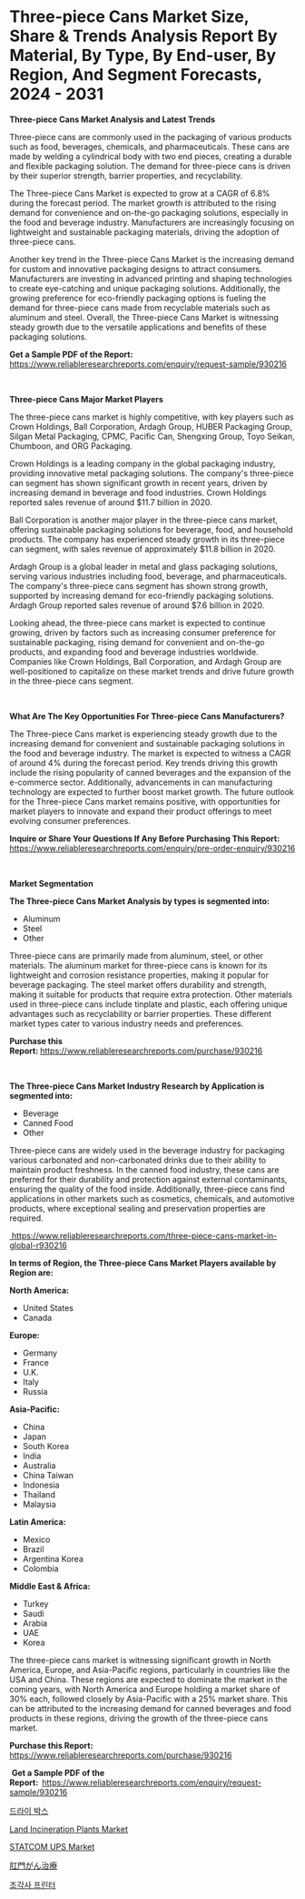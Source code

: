 <p><h1>Three-piece Cans Market Size, Share & Trends Analysis Report By Material, By Type, By End-user, By Region, And Segment Forecasts, 2024 - 2031</h1></p><p><strong>Three-piece Cans Market Analysis and Latest Trends</strong></p>
<p><p>Three-piece cans are commonly used in the packaging of various products such as food, beverages, chemicals, and pharmaceuticals. These cans are made by welding a cylindrical body with two end pieces, creating a durable and flexible packaging solution. The demand for three-piece cans is driven by their superior strength, barrier properties, and recyclability.</p><p>The Three-piece Cans Market is expected to grow at a CAGR of 6.8% during the forecast period. The market growth is attributed to the rising demand for convenience and on-the-go packaging solutions, especially in the food and beverage industry. Manufacturers are increasingly focusing on lightweight and sustainable packaging materials, driving the adoption of three-piece cans.</p><p>Another key trend in the Three-piece Cans Market is the increasing demand for custom and innovative packaging designs to attract consumers. Manufacturers are investing in advanced printing and shaping technologies to create eye-catching and unique packaging solutions. Additionally, the growing preference for eco-friendly packaging options is fueling the demand for three-piece cans made from recyclable materials such as aluminum and steel. Overall, the Three-piece Cans Market is witnessing steady growth due to the versatile applications and benefits of these packaging solutions.</p></p>
<p><strong>Get a Sample PDF of the Report:&nbsp;</strong> <a href="https://www.reliableresearchreports.com/enquiry/request-sample/930216">https://www.reliableresearchreports.com/enquiry/request-sample/930216</a></p>
<p>&nbsp;</p>
<p><strong>Three-piece Cans Major Market Players</strong></p>
<p><p>The three-piece cans market is highly competitive, with key players such as Crown Holdings, Ball Corporation, Ardagh Group, HUBER Packaging Group, Silgan Metal Packaging, CPMC, Pacific Can, Shengxing Group, Toyo Seikan, Chumboon, and ORG Packaging. </p><p>Crown Holdings is a leading company in the global packaging industry, providing innovative metal packaging solutions. The company's three-piece can segment has shown significant growth in recent years, driven by increasing demand in beverage and food industries. Crown Holdings reported sales revenue of around $11.7 billion in 2020.</p><p>Ball Corporation is another major player in the three-piece cans market, offering sustainable packaging solutions for beverage, food, and household products. The company has experienced steady growth in its three-piece can segment, with sales revenue of approximately $11.8 billion in 2020.</p><p>Ardagh Group is a global leader in metal and glass packaging solutions, serving various industries including food, beverage, and pharmaceuticals. The company's three-piece cans segment has shown strong growth, supported by increasing demand for eco-friendly packaging solutions. Ardagh Group reported sales revenue of around $7.6 billion in 2020.</p><p>Looking ahead, the three-piece cans market is expected to continue growing, driven by factors such as increasing consumer preference for sustainable packaging, rising demand for convenient and on-the-go products, and expanding food and beverage industries worldwide. Companies like Crown Holdings, Ball Corporation, and Ardagh Group are well-positioned to capitalize on these market trends and drive future growth in the three-piece cans segment.</p></p>
<p>&nbsp;</p>
<p><strong>What Are The Key Opportunities For Three-piece Cans Manufacturers?</strong></p>
<p><p>The Three-piece Cans market is experiencing steady growth due to the increasing demand for convenient and sustainable packaging solutions in the food and beverage industry. The market is expected to witness a CAGR of around 4% during the forecast period. Key trends driving this growth include the rising popularity of canned beverages and the expansion of the e-commerce sector. Additionally, advancements in can manufacturing technology are expected to further boost market growth. The future outlook for the Three-piece Cans market remains positive, with opportunities for market players to innovate and expand their product offerings to meet evolving consumer preferences.</p></p>
<p><strong>Inquire or Share Your Questions If Any Before Purchasing This Report:</strong> <a href="https://www.reliableresearchreports.com/enquiry/pre-order-enquiry/930216">https://www.reliableresearchreports.com/enquiry/pre-order-enquiry/930216</a></p>
<p>&nbsp;</p>
<p><strong>Market Segmentation</strong></p>
<p><strong>The Three-piece Cans Market Analysis by types is segmented into:</strong></p>
<p><ul><li>Aluminum</li><li>Steel</li><li>Other</li></ul></p>
<p><p>Three-piece cans are primarily made from aluminum, steel, or other materials. The aluminum market for three-piece cans is known for its lightweight and corrosion resistance properties, making it popular for beverage packaging. The steel market offers durability and strength, making it suitable for products that require extra protection. Other materials used in three-piece cans include tinplate and plastic, each offering unique advantages such as recyclability or barrier properties. These different market types cater to various industry needs and preferences.</p></p>
<p><strong>Purchase this Report:&nbsp;</strong><a href="https://www.reliableresearchreports.com/purchase/930216">https://www.reliableresearchreports.com/purchase/930216</a></p>
<p>&nbsp;</p>
<p><strong>The Three-piece Cans Market Industry Research by Application is segmented into:</strong></p>
<p><ul><li>Beverage</li><li>Canned Food</li><li>Other</li></ul></p>
<p><p>Three-piece cans are widely used in the beverage industry for packaging various carbonated and non-carbonated drinks due to their ability to maintain product freshness. In the canned food industry, these cans are preferred for their durability and protection against external contaminants, ensuring the quality of the food inside. Additionally, three-piece cans find applications in other markets such as cosmetics, chemicals, and automotive products, where exceptional sealing and preservation properties are required.</p></p>
<p><a href="https://www.reliableresearchreports.com/three-piece-cans-market-in-global-r930216">&nbsp;https://www.reliableresearchreports.com/three-piece-cans-market-in-global-r930216</a></p>
<p><strong>In terms of Region, the Three-piece Cans Market Players available by Region are:</strong></p>
<p>
    <p> <strong> North America: </strong>
        <ul>
            <li>United States</li>
            <li>Canada</li>
        </ul>
        </p> 
    <p> <strong> Europe: </strong>
        <ul>
            <li>Germany</li>
            <li>France</li>
            <li>U.K.</li>
            <li>Italy</li>
            <li>Russia</li>
        </ul>
        </p> 
    <p> <strong> Asia-Pacific: </strong>
        <ul>
            <li>China</li>
            <li>Japan</li>
            <li>South Korea</li>
            <li>India</li>
            <li>Australia</li>
            <li>China Taiwan</li>
            <li>Indonesia</li>
            <li>Thailand</li>
            <li>Malaysia</li>
        </ul>
        </p> 
    <p> <strong> Latin America: </strong>
        <ul>
            <li>Mexico</li>
            <li>Brazil</li>
            <li>Argentina Korea</li>
            <li>Colombia</li>
        </ul>
        </p> 
    <p> <strong> Middle East & Africa: </strong>
        <ul>
            <li>Turkey</li>
            <li>Saudi</li>
            <li>Arabia</li>
            <li>UAE</li>
            <li>Korea</li>
        </ul>
    </p>
    </p>
<p><p>The three-piece cans market is witnessing significant growth in North America, Europe, and Asia-Pacific regions, particularly in countries like the USA and China. These regions are expected to dominate the market in the coming years, with North America and Europe holding a market share of 30% each, followed closely by Asia-Pacific with a 25% market share. This can be attributed to the increasing demand for canned beverages and food products in these regions, driving the growth of the three-piece cans market.</p></p>
<p><strong>Purchase this Report: </strong><a href="https://www.reliableresearchreports.com/purchase/930216">https://www.reliableresearchreports.com/purchase/930216</a></p>
<p>&nbsp;<strong>Get a Sample PDF of the Report:&nbsp;&nbsp;</strong><a href="https://www.reliableresearchreports.com/enquiry/request-sample/930216">https://www.reliableresearchreports.com/enquiry/request-sample/930216</a></p>
<p><strong></strong></p>
<p><p><a href="https://github.com/solomonbode85/Market-Research-Report-List-1/blob/main/425106577626.md">드라이 박스</a></p><p><a href="https://github.com/dimitrishawkinswaynenp91rgz/Market-Research-Report-List-2/blob/main/land-incineration-plants-market.md">Land Incineration Plants Market</a></p><p><a href="https://github.com/changoleonlaverguenzanoexiste/Market-Research-Report-List-3/blob/main/statcom-ups-market.md">STATCOM UPS Market</a></p><p><a href="https://github.com/luffiazaza/Market-Research-Report-List-1/blob/main/938324483872.md">肛門がん治療</a></p><p><a href="https://github.com/apple8975768/Market-Research-Report-List-1/blob/main/691257777627.md">조각사 프린터</a></p></p>